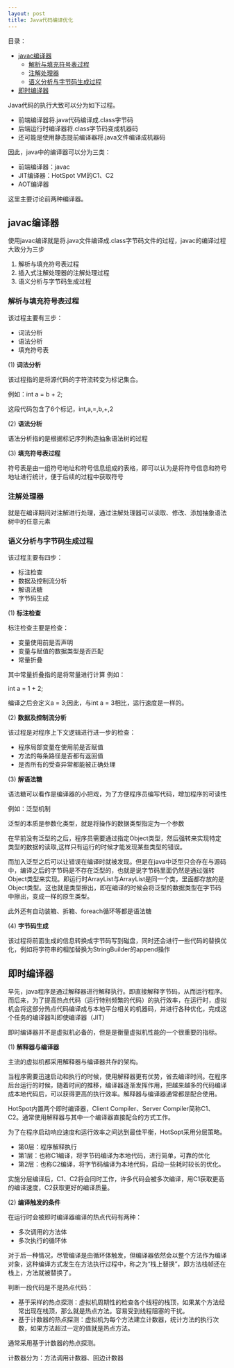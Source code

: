 ```yaml
---
layout: post
title: Java代码编译优化
---
```

目录：
- [javac编译器](#javac编译器)
	- [解析与填充符号表过程](#解析与填充符号表过程)
	- [注解处理器](#注解处理器)
	- [语义分析与字节码生成过程](#语义分析与字节码生成过程)
- [即时编译器](#即时编译器)



Java代码的执行大致可以分为如下过程。
- 前端编译器将.java代码编译成.class字节码
- 后端运行时编译器将.class字节码变成机器码
- 还可能是使用静态提前编译器将.java文件编译成机器码

因此，java中的编译器可以分为三类：

- 前端编译器：javac
- JIT编译器：HotSpot VM的C1、C2
- AOT编译器

这里主要讨论前两种编译器。

## javac编译器
使用javac编译就是将.java文件编译成.class字节码文件的过程，javac的编译过程大致分为三步
1. 解析与填充符号表过程
2. 插入式注解处理器的注解处理过程
3. 语义分析与字节码生成过程

### 解析与填充符号表过程
该过程主要有三步：
- 词法分析
- 语法分析
- 填充符号表

(1) **词法分析**

该过程指的是将源代码的字符流转变为标记集合。

例如：int a = b + 2;

这段代码包含了6个标记，int,a,=,b,+,2

(2) **语法分析**

语法分析指的是根据标记序列构造抽象语法树的过程

(3) **填充符号表过程**

符号表是由一组符号地址和符号信息组成的表格，即可以认为是将符号信息和符号地址进行统计，便于后续的过程中获取符号

### 注解处理器
就是在编译期间对注解进行处理，通过注解处理器可以读取、修改、添加抽象语法树中的任意元素

### 语义分析与字节码生成过程
该过程主要有四步：
- 标注检查
- 数据及控制流分析
- 解语法糖
- 字节码生成

(1) **标注检查**

标注检查主要是检查：
- 变量使用前是否声明
- 变量与赋值的数据类型是否匹配
- 常量折叠

其中常量折叠指的是将常量进行计算
例如：

int a = 1 + 2;

编译之后会定义a = 3;因此，与int a = 3相比，运行速度是一样的。

(2) **数据及控制流分析**

该过程是对程序上下文逻辑进行进一步的检查：
- 程序局部变量在使用前是否赋值
- 方法的每条路径是否都有返回值
- 是否所有的受查异常都能被正确处理

(3) **解语法糖**

语法糖可以看作是编译器的小把戏，为了方便程序员编写代码，增加程序的可读性

例如：泛型机制

泛型的本质是参数化类型，就是将操作的数据类型指定为一个参数

在早前没有泛型的之后，程序员需要通过指定Object类型，然后强转来实现特定类型的数据的读取,这样只有运行的时候才能发现某些类型的错误。

而加入泛型之后可以让错误在编译时就被发现。但是在java中泛型只会存在与源码中，编译之后的字节码是不存在泛型的，也就是说字节码里面仍然是通过强转Object类型来实现。即运行时ArrayList<String>与ArrayList<Integer>是同一个类，里面都存放的是Object类型。这也就是类型擦出，即在编译的时候会将泛型的数据类型在字节码中擦出，变成一样的原生类型。

此外还有自动装箱、拆箱、foreach循环等都是语法糖

(4) **字节码生成**

该过程将前面生成的信息转换成字节码写到磁盘，同时还会进行一些代码的替换优化，例如将字符串的相加替换为StringBuilder的append操作

## 即时编译器

早先，java程序是通过解释器进行解释执行。即直接解释字节码，从而运行程序。而后来，为了提高热点代码（运行特别频繁的代码）的执行效率，在运行时，虚拟机会将这部分热点代码编译成与本地平台相关的机器码，并进行各种优化，完成这个任务的编译器叫即使编译器（JIT）

即时编译器并不是虚拟机必备的，但是是衡量虚拟机性能的一个很重要的指标。

(1) **解释器与编译器**

主流的虚拟机都采用解释器与编译器共存的架构。

当程序需要迅速启动和执行的时候，使用解释器更有优势，省去编译时间。在程序后台运行的时候，随着时间的推移，编译器逐渐发挥作用，把越来越多的代码编译成本地代码后，可以获得更高的执行效率。解释器与编译器通常都是配合使用。

HotSpot内置两个即时编译器，Client Compiler、Server Compiler简称C1、C2。通常使用解释器与其中一个编译器直接配合的方式工作。

为了在程序启动响应速度和运行效率之间达到最佳平衡，HotSopt采用分层策略。
- 第0层：程序解释执行
- 第1层：也称C1编译，将字节码编译为本地代码，进行简单，可靠的优化
- 第2层：也称C2编译，将字节码编译为本地代码，启动一些耗时较长的优化。

实施分层编译后，C1、C2将会同时工作，许多代码会被多次编译，用C1获取更高的编译速度，C2获取更好的编译质量。

(2) **编译触发的条件**

在运行时会被即时编译器编译的热点代码有两种：
- 多次调用的方法体
- 多次执行的循环体

对于后一种情况，尽管编译是由循环体触发，但编译器依然会以整个方法作为编译对象，这种编译方式发生在方法执行过程中，称之为“栈上替换”，即方法栈帧还在栈上，方法就被替换了。

判断一段代码是不是热点代码：
- 基于采样的热点探测：虚拟机周期性的检查各个线程的栈顶，如果某个方法经常出现在栈顶，那么就是热点方法。容易受到线程阻塞的干扰。
- 基于计数器的热点探测：虚拟机为每个方法建立计数器，统计方法的执行次数，如果方法超过一定的值就是热点方法。

通常采用基于计数器的热点探测。

计数器分为：方法调用计数器、回边计数器


